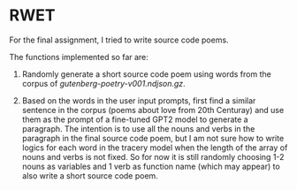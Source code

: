 # RWET
For the final assignment, I tried to write source code poems.

The functions implemented so far are: 

1. Randomly generate a short source code poem using words from the corpus of *gutenberg-poetry-v001.ndjson.gz*. 

2. Based on the words in the user input prompts, first find a similar sentence in the corpus (poems about love from 20th Centuray) and use them as the  prompt of a fine-tuned GPT2 model to generate a paragraph. The intention is to use all the nouns and verbs in the paragraph in the final source code poem, but I am not sure how to write logics for each word in the tracery model when the length of the array of nouns and verbs is not fixed. So for now it is still randomly choosing 1-2 nouns as variables and 1 verb as function name (which may appear) to also write a short source code poem.
